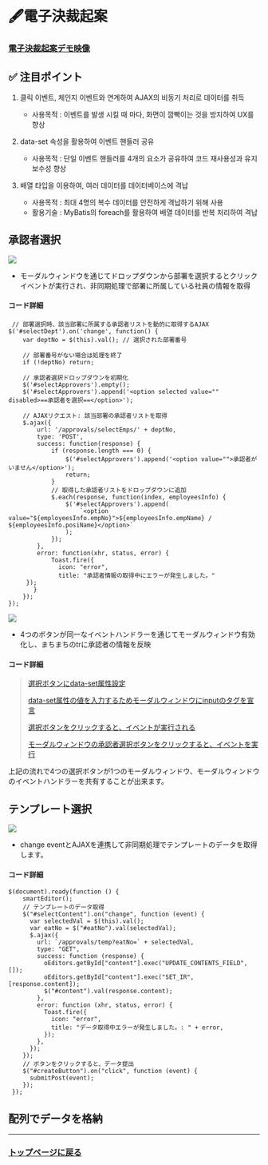 # 🖋電子決裁起案

### <a href="https://youtu.be/dpTXWomP3uY">電子決裁起案デモ映像</a>

## ✅ 注目ポイント

1. 클릭 이벤트, 체인지 이벤트와 연계하여 AJAX의 비동기 처리로 데이터를 취득 
   - 사용목적 : 이벤트를 발생 시킬 때 마다, 화면이 깜빡이는 것을 방지하여 UX를 향상

2. data-set 속성을 활용하여 이벤트 핸들러 공유
   - 사용목적 : 단일 이벤트 핸들러를 4개의 요소가 공유하여 코드 재사용성과 유지보수성 향상

3. 배열 타입을 이용하여, 여러 데이터를 데이터베이스에 격납
   - 사용목적 : 최대 4명의 복수 데이터를 안전하게 격납하기 위해 사용
   - 활용기술 : MyBatis의 foreach를 활용하여 배열 데이터를 반복 처리하여 격납
      
## 承認者選択

<img src="https://github.com/user-attachments/assets/08ae6b57-e6af-4cca-aef5-cda73922f5f2">

- モーダルウィンドウを通じてドロップダウンから部署を選択するとクリックイベントが実行され、非同期処理で部署に所属している社員の情報を取得

#### コード詳細
```
 // 部署選択時、該当部署に所属する承認者リストを動的に取得するAJAX
$('#selectDept').on('change', function() {
    var deptNo = $(this).val(); // 選択された部署番号

    // 部署番号がない場合は処理を終了
    if (!deptNo) return;

    // 承認者選択ドロップダウンを初期化
    $('#selectApprovers').empty();
    $('#selectApprovers').append('<option selected value="" disabled>==承認者を選択==</option>');

    // AJAXリクエスト: 該当部署の承認者リストを取得
    $.ajax({
        url: '/approvals/selectEmps/' + deptNo,
        type: 'POST',
        success: function(response) {
            if (response.length === 0) {
                $('#selectApprovers').append('<option value="">承認者がいません</option>');
                return;
            }
            // 取得した承認者リストをドロップダウンに追加
            $.each(response, function(index, employeesInfo) {
                $('#selectApprovers').append(
                    `<option value="${employeesInfo.empNo}">${employeesInfo.empName} / ${employeesInfo.posiName}</option>`
                );
            });
        },
        error: function(xhr, status, error) {
			Toast.fire({
			  icon: "error",
			  title: "承認者情報の取得中にエラーが発生しました。"
	 });
       }
    });
}); 
```
<img src="https://github.com/user-attachments/assets/7d386123-dd86-42c5-afc8-6d48cc9fbd01" />

- 4つのボタンが同一なイベントハンドラーを通じてモーダルウィンドウ有効化し、まちまちのtrに承認者の情報を反映

#### コード詳細

> <a href="https://github.com/leewoosang-hub/CollaVore/blob/master/demo/src/main/resources/templates/approvals/createApprovalForm.html#L180">選択ボタンにdata-set属性設定</a> <br>
>
> <a href="https://github.com/leewoosang-hub/CollaVore/blob/master/demo/src/main/resources/templates/approvals/createApprovalForm.html#L427">data-set属性の値を入力するためモーダルウィンドウにinputのタグを宣言</a> <br>
>
> <a href="https://github.com/leewoosang-hub/CollaVore/blob/master/demo/src/main/resources/templates/approvals/createApprovalForm.html#L359">選択ボタンをクリックすると、イベントが実行される</a> <br>
>
> <a href="https://github.com/leewoosang-hub/CollaVore/blob/master/demo/src/main/resources/templates/approvals/createApprovalForm.html#L423">モーダルウィンドウの承認者選択ボタンをクリックすると、イベントを実行</a> <br>

上記の流れで4つの選択ボタンが1つのモーダルウィンドウ、モーダルウィンドウのイベントハンドラーを共有することが出来ます。
  
## テンプレート選択
<img src="https://github.com/user-attachments/assets/bb543124-0e11-4a55-bbd1-03b273ccca0a">

- change eventとAJAXを連携して非同期処理でテンプレートのデータを取得します。

#### コード詳細
```
$(document).ready(function () {
    smartEditor();
    // テンプレートのデータ取得
    $("#selectContent").on("change", function (event) {
      var selectedVal = $(this).val();
      var eatNo = $("#eatNo").val(selectedVal);
      $.ajax({
        url: `/approvals/temp?eatNo=` + selectedVal,
        type: "GET",
        success: function (response) {
          oEditors.getById["content"].exec("UPDATE_CONTENTS_FIELD", []);
          oEditors.getById["content"].exec("SET_IR", [response.content]);
          $("#content").val(response.content);
        },
        error: function (xhr, status, error) {
          Toast.fire({
            icon: "error",
            title: "データ取得中エラーが発生しました。: " + error,
          });
        },
      });
    });
    // ボタンをクリックすると、データ提出
    $("#createButton").on("click", function (event) {
      submitPost(event);
    });
 });
```

## 配列でデータを格納




----
### <a href="https://github.com/leewoosang-hub/CollaVore">トップページに戻る
	
